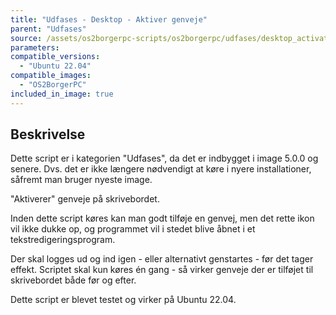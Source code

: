 ```yaml
---
title: "Udfases - Desktop - Aktiver genveje"
parent: "Udfases"
source: /assets/os2borgerpc-scripts/os2borgerpc/udfases/desktop_activate_shortcuts.sh
parameters:
compatible_versions:
  - "Ubuntu 22.04"
compatible_images:
  - "OS2BorgerPC"
included_in_image: true
---
```


## Beskrivelse
Dette script er i kategorien "Udfases", da det er indbygget i image 5.0.0 og senere. Dvs. det er ikke længere nødvendigt at køre i nyere installationer, såfremt man bruger nyeste image.

"Aktiverer" genveje på skrivebordet.

Inden dette script køres kan man godt tilføje en genvej, men det rette ikon vil ikke dukke op, og programmet vil i stedet blive åbnet i et tekstredigeringsprogram.

Der skal logges ud og ind igen - eller alternativt genstartes - før det tager effekt.
Scriptet skal kun køres én gang - så virker genveje der er tilføjet til skrivebordet både før og efter.

Dette script er blevet testet og virker på Ubuntu 22.04.